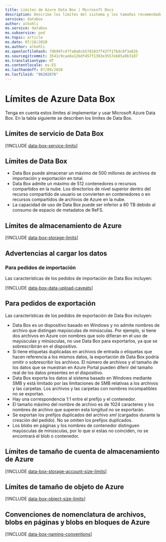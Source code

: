 ```yaml
---
title: Límites de Azure Data Box | Microsoft Docs
description: Describe los límites del sistema y los tamaños recomendados de las conexiones y componentes de la matriz virtual de Microsoft Azure Data Box.
services: databox
author: alkohli
ms.service: databox
ms.subservice: pod
ms.topic: article
ms.date: 07/10/2020
ms.author: alkohli
ms.openlocfilehash: 7d699fc47fa0a0cb57d103ff42ff17bdc0f3a82b
ms.sourcegitcommit: 3541c9cae8a12bdf457f1383e3557eb85a9b3187
ms.translationtype: HT
ms.contentlocale: es-ES
ms.lasthandoff: 07/09/2020
ms.locfileid: "86202676"
---
```

# <a name="azure-data-box-limits"></a>Límites de Azure Data Box

Tenga en cuenta estos límites al implementar y usar Microsoft Azure Data Box. En la tabla siguiente se describen los límites de Data Box.

## <a name="data-box-service-limits"></a>Límites de servicio de Data Box

[!INCLUDE [data-box-service-limits](../../includes/data-box-service-limits.md)]

## <a name="data-box-limits"></a>Límites de Data Box

- Data Box puede almacenar un máximo de 500 millones de archivos de importación y exportación en total.
- Data Box admite un máximo de 512 contenedores o recursos compartidos en la nube. Los directorios de nivel superior dentro del recurso compartido de usuario se convierten en contenedores o en recursos compartidos de archivos de Azure en la nube. 
- La capacidad de uso de Data Box puede ser inferior a 80 TB debido al consumo de espacio de metadatos de ReFS.

## <a name="azure-storage-limits"></a>Límites de almacenamiento de Azure

[!INCLUDE [data-box-storage-limits](../../includes/data-box-storage-limits.md)]

## <a name="data-upload-caveats"></a>Advertencias al cargar los datos


### <a name="for-import-order"></a>Para pedidos de importación

Las características de los pedidos de importación de Data Box incluyen:

[!INCLUDE [data-box-data-upload-caveats](../../includes/data-box-data-upload-caveats.md)]

## <a name="for-export-order"></a>Para pedidos de exportación

Las características de los pedidos de exportación de Data Box incluyen:

- Data Box es un dispositivo basado en Windows y no admite nombres de archivo que distingan mayúsculas de minúsculas. Por ejemplo, si tiene dos archivos en Azure con nombres que solo difieran en el uso de mayúsculas y minúsculas, no use Data Box para exportarlos, ya que se sobrescribirán en el dispositivo.
- Si tiene etiquetas duplicadas en archivos de entrada o etiquetas que hacen referencia a los mismos datos, la exportación de Data Box podría omitir o sobrescribir los archivos. El número de archivos y el tamaño de los datos que se muestran en Azure Portal pueden diferir del tamaño real de los datos presentes en el dispositivo. 
- Data Box exporta los datos al sistema basado en Windows mediante SMB y está limitado por las limitaciones de SMB relativas a los archivos y las carpetas. Los archivos y las carpetas con nombres incompatibles no se exportan.
- Hay una correspondencia 1:1 entre el prefijo y el contenedor.
- El tamaño máximo del nombre de archivo es de 1024 caracteres y los nombres de archivo que superen esta longitud no se exportarán.
- Se exportan los prefijos duplicados del archivo *xml* (cargados durante la creación del pedido). No se omiten los prefijos duplicados.
- Los blobs en páginas y los nombres de contenedor distinguen mayúsculas de minúsculas, por lo que si estas no coinciden, no se encontrará el blob o contenedor.
 

## <a name="azure-storage-account-size-limits"></a>Límites de tamaño de cuenta de almacenamiento de Azure

[!INCLUDE [data-box-storage-account-size-limits](../../includes/data-box-storage-account-size-limits.md)]

## <a name="azure-object-size-limits"></a>Límites de tamaño de objeto de Azure

[!INCLUDE [data-box-object-size-limits](../../includes/data-box-object-size-limits.md)]

## <a name="azure-block-blob-page-blob-and-file-naming-conventions"></a>Convenciones de nomenclatura de archivos, blobs en páginas y blobs en bloques de Azure

[!INCLUDE [data-box-naming-conventions](../../includes/data-box-naming-conventions.md)]
